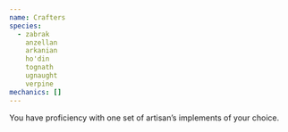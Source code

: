 ```yaml
---
name: Crafters
species:
  - zabrak
    anzellan
    arkanian
    ho'din
    tognath
    ugnaught
    verpine
mechanics: []
---
```

You have proficiency with one set of artisan’s implements of your choice.
